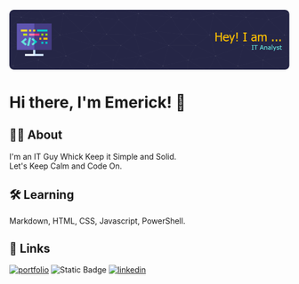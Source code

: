 ![Header](header.png)

# Hi there, I'm Emerick! 👋


## 🧑‍💻 About
I'm an IT Guy Whick Keep it Simple and Solid. 
</br>
Let's Keep Calm and Code On.


## 🛠 Learning
 Markdown, HTML, CSS, Javascript, PowerShell.


## 🔗 Links
[![portfolio](https://img.shields.io/badge/my_portfolio-000?style=for-the-badge&logo=ko-fi&logoColor=white)](https://www.egiberne.me/)
![Static Badge](https://img.shields.io/badge/Microsoft-Learn?style=for-the-badge&logo=Microsoft&color=00A4EF&link=https%3A%2F%2Flearn.microsoft.com%2F)
[![linkedin](https://img.shields.io/badge/linkedin-0A66C2?style=for-the-badge&logo=linkedin&logoColor=white)](https://www.linkedin.com/)





<!--
**egiberne/egiberne** is a ✨ _special_ ✨ repository because its `README.md` (this file) appears on your GitHub profile.

Here are some ideas to get you started:

- 🔭 I’m currently working on ...
- 🌱 I’m currently learning ...
- 👯 I’m looking to collaborate on ...
- 🤔 I’m looking for help with ...
- 💬 Ask me about ...
- 📫 How to reach me: ...
- 😄 Pronouns: ...
- ⚡ Fun fact: ...
-->

